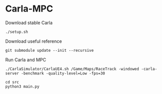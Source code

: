 # Carla-MPC
Download stable Carla
```
./setup.sh
```

Download useful reference
```
git submodule update --init --recursive
```

Run Carla and MPC
```
./CarlaSimulator/CarlaUE4.sh /Game/Maps/RaceTrack -windowed -carla-server -benchmark -quality-level=Low -fps=30

cd src
python3 main.py
```
